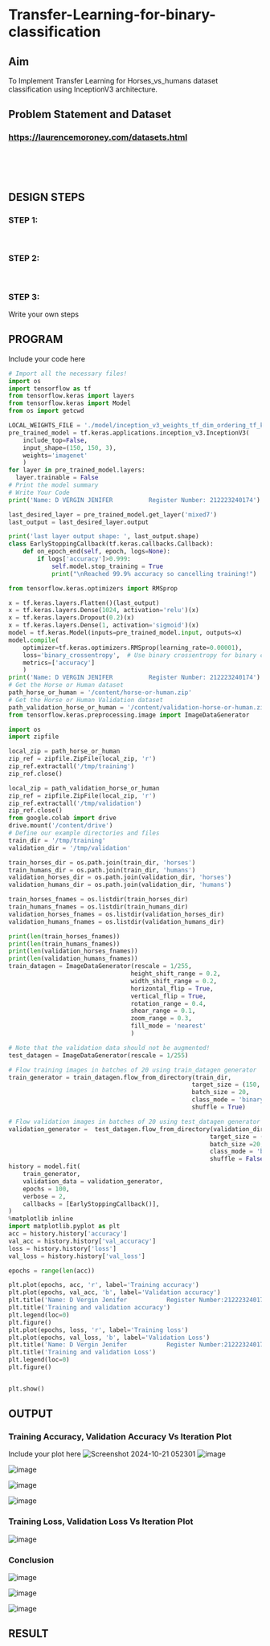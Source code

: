 # Transfer-Learning-for-binary-classification
## Aim
To Implement Transfer Learning for Horses_vs_humans dataset classification using InceptionV3 architecture.
## Problem Statement and Dataset
### https://laurencemoroney.com/datasets.html
</br>
</br>
</br>

## DESIGN STEPS
### STEP 1:
</br>

### STEP 2:
</br>

### STEP 3:

Write your own steps
<br/>

## PROGRAM
Include your code here
```python
# Import all the necessary files!
import os
import tensorflow as tf
from tensorflow.keras import layers
from tensorflow.keras import Model
from os import getcwd

LOCAL_WEIGHTS_FILE = './model/inception_v3_weights_tf_dim_ordering_tf_kernels_notop.h5'
pre_trained_model = tf.keras.applications.inception_v3.InceptionV3(
    include_top=False,
    input_shape=(150, 150, 3),
    weights='imagenet'
    )
for layer in pre_trained_model.layers:
  layer.trainable = False
# Print the model summary
# Write Your Code
print('Name: D VERGIN JENIFER          Register Number: 212223240174')

last_desired_layer = pre_trained_model.get_layer('mixed7')
last_output = last_desired_layer.output

print('last layer output shape: ', last_output.shape)
class EarlyStoppingCallback(tf.keras.callbacks.Callback):
    def on_epoch_end(self, epoch, logs=None):
        if logs['accuracy']>0.999:
            self.model.stop_training = True
            print("\nReached 99.9% accuracy so cancelling training!")

from tensorflow.keras.optimizers import RMSprop

x = tf.keras.layers.Flatten()(last_output)
x = tf.keras.layers.Dense(1024, activation='relu')(x)
x = tf.keras.layers.Dropout(0.2)(x)
x = tf.keras.layers.Dense(1, activation='sigmoid')(x)
model = tf.keras.Model(inputs=pre_trained_model.input, outputs=x)
model.compile(
    optimizer=tf.keras.optimizers.RMSprop(learning_rate=0.00001),
    loss='binary_crossentropy',  # Use binary crossentropy for binary classification
    metrics=['accuracy']
    )
print('Name: D VERGIN JENIFER          Register Number: 212223240174')
# Get the Horse or Human dataset
path_horse_or_human = '/content/horse-or-human.zip'
# Get the Horse or Human Validation dataset
path_validation_horse_or_human = '/content/validation-horse-or-human.zip'
from tensorflow.keras.preprocessing.image import ImageDataGenerator

import os
import zipfile

local_zip = path_horse_or_human
zip_ref = zipfile.ZipFile(local_zip, 'r')
zip_ref.extractall('/tmp/training')
zip_ref.close()

local_zip = path_validation_horse_or_human
zip_ref = zipfile.ZipFile(local_zip, 'r')
zip_ref.extractall('/tmp/validation')
zip_ref.close()
from google.colab import drive
drive.mount('/content/drive')
# Define our example directories and files
train_dir = '/tmp/training'
validation_dir = '/tmp/validation'

train_horses_dir = os.path.join(train_dir, 'horses')
train_humans_dir = os.path.join(train_dir, 'humans')
validation_horses_dir = os.path.join(validation_dir, 'horses')
validation_humans_dir = os.path.join(validation_dir, 'humans')

train_horses_fnames = os.listdir(train_horses_dir)
train_humans_fnames = os.listdir(train_humans_dir)
validation_horses_fnames = os.listdir(validation_horses_dir)
validation_humans_fnames = os.listdir(validation_humans_dir)

print(len(train_horses_fnames))
print(len(train_humans_fnames))
print(len(validation_horses_fnames))
print(len(validation_humans_fnames))
train_datagen = ImageDataGenerator(rescale = 1/255,
                                  height_shift_range = 0.2,
                                  width_shift_range = 0.2,
                                  horizontal_flip = True,
                                  vertical_flip = True,
                                  rotation_range = 0.4,
                                  shear_range = 0.1,
                                  zoom_range = 0.3,
                                  fill_mode = 'nearest'
                                  )

# Note that the validation data should not be augmented!
test_datagen = ImageDataGenerator(rescale = 1/255)

# Flow training images in batches of 20 using train_datagen generator
train_generator = train_datagen.flow_from_directory(train_dir,
                                                   target_size = (150, 150),
                                                   batch_size = 20,
                                                   class_mode = 'binary',
                                                   shuffle = True)

# Flow validation images in batches of 20 using test_datagen generator
validation_generator =  test_datagen.flow_from_directory(validation_dir,
                                                        target_size = (150, 150),
                                                        batch_size =20,
                                                        class_mode = 'binary',
                                                        shuffle = False)
history = model.fit(
    train_generator,
    validation_data = validation_generator,
    epochs = 100,
    verbose = 2,
    callbacks = [EarlyStoppingCallback()],
)
%matplotlib inline
import matplotlib.pyplot as plt
acc = history.history['accuracy']
val_acc = history.history['val_accuracy']
loss = history.history['loss']
val_loss = history.history['val_loss']

epochs = range(len(acc))

plt.plot(epochs, acc, 'r', label='Training accuracy')
plt.plot(epochs, val_acc, 'b', label='Validation accuracy')
plt.title('Name: D Vergin Jenifer           Register Number:212223240174      ')
plt.title('Training and validation accuracy')
plt.legend(loc=0)
plt.figure()
plt.plot(epochs, loss, 'r', label='Training loss')
plt.plot(epochs, val_loss, 'b', label='Validation Loss')
plt.title('Name: D Vergin Jenifer           Register Number:212223240174')
plt.title('Training and validation Loss')
plt.legend(loc=0)
plt.figure()


plt.show()
```


## OUTPUT
### Training Accuracy, Validation Accuracy Vs Iteration Plot
Include your plot here
![Screenshot 2024-10-21 052301](https://github.com/user-attachments/assets/55ebb462-7b31-4b7e-bebe-fe467bc23a30)
![image](https://github.com/user-attachments/assets/6feb74d5-c909-4a2b-8d66-51ba89edf533)

![image](https://github.com/user-attachments/assets/4f854c08-2b93-48a4-8bac-56fe890b7b30)

![image](https://github.com/user-attachments/assets/250a5910-7f63-4e75-ac99-3a8a42fc5468)

![image](https://github.com/user-attachments/assets/d9fc600c-ce89-4696-9068-298e6267a055)


### Training Loss, Validation Loss Vs Iteration Plot
![image](https://github.com/user-attachments/assets/9620a494-477b-4363-becd-d019e9d294e6)


### Conclusion
![image](https://github.com/user-attachments/assets/433143a4-6d46-4c0d-bbe9-fb7c930552ef)

![image](https://github.com/user-attachments/assets/c3d215bc-0641-4b1a-9ca5-b9c9433db7aa)


![image](https://github.com/user-attachments/assets/b5cd8851-a1b3-4587-802d-951f65cadce4)

## RESULT
</br>
</br>
</br>
